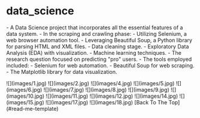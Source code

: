 # data_science
<p>- A Data Science project that incorporates all the essential features of a data system.
- In the scraping and crawling phase:
   - Utilizing Selenium, a web browser automation tool.
   - Leveraging Beautiful Soup, a Python library for parsing HTML and XML files.
- Data cleaning stage.
- Exploratory Data Analysis (EDA) with visualization.
- Machine learning techniques.
- The research question focused on predicting "pro" users.
- The tools employed included:
   - Selenium for web automation.
   - Beautiful Soup for web scraping.
   - The Matplotlib library for data visualization.
<p>
![](images/1.jpg)
![](images/2.jpg)
![](images/4.jpg)
![](images/5.jpg)
![](images/6.jpg)
![](images/7.jpg)
![](images/8.jpg)
![](images/9.jpg)
![](images/10.jpg)
![](images/11.jpg)
![](images/12.jpg)
![](images/14.jpg)
![](images/15.jpg)
![](images/17.jpg)
![](images/18.jpg)
[Back To The Top](#read-me-template)
